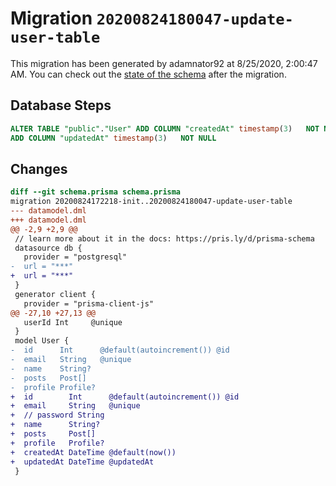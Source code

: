 # Migration `20200824180047-update-user-table`

This migration has been generated by adamnator92 at 8/25/2020, 2:00:47 AM.
You can check out the [state of the schema](./schema.prisma) after the migration.

## Database Steps

```sql
ALTER TABLE "public"."User" ADD COLUMN "createdAt" timestamp(3)   NOT NULL DEFAULT CURRENT_TIMESTAMP,
ADD COLUMN "updatedAt" timestamp(3)   NOT NULL 
```

## Changes

```diff
diff --git schema.prisma schema.prisma
migration 20200824172218-init..20200824180047-update-user-table
--- datamodel.dml
+++ datamodel.dml
@@ -2,9 +2,9 @@
 // learn more about it in the docs: https://pris.ly/d/prisma-schema
 datasource db {
   provider = "postgresql"
-  url = "***"
+  url = "***"
 }
 generator client {
   provider = "prisma-client-js"
@@ -27,10 +27,13 @@
   userId Int     @unique
 }
 model User {
-  id      Int      @default(autoincrement()) @id
-  email   String   @unique
-  name    String?
-  posts   Post[]
-  profile Profile?
+  id        Int      @default(autoincrement()) @id
+  email     String   @unique
+  // password String
+  name      String?
+  posts     Post[]
+  profile   Profile?
+  createdAt DateTime @default(now())
+  updatedAt DateTime @updatedAt
 }
```


